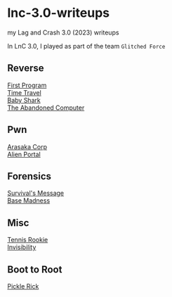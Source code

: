 # lnc-3.0-writeups
my Lag and Crash 3.0 (2023) writeups

In LnC 3.0, I played as part of the team `Glitched Force`

## Reverse
[First Program](./Reverse/First%20Program/README.md)  
[Time Travel](./Reverse/Time%20Travel/README.md)  
[Baby Shark](./Reverse/Baby%20Shark/README.md)  
[The Abandoned Computer](./Reverse/The%20Abandoned%20Computer/README.md)  

## Pwn
[Arasaka Corp](./Pwn/Arasaka%20Corp/README.md)  
[Alien Portal](./Pwn/Alien%20Portal/README.md)  

## Forensics
[Survival's Message](./Forensics/Survival's%20Message/README.md)  
[Base Madness](./Forensics/Base%20Madness/README.md)  


## Misc
[Tennis Rookie](./Misc/Tennis%20Rookie/README.md)  
[Invisibility](./Misc/Invisibility/README.md)  

## Boot to Root
[Pickle Rick](./Boot%20To%20Root/Pickle%20Rick/README.md)  
